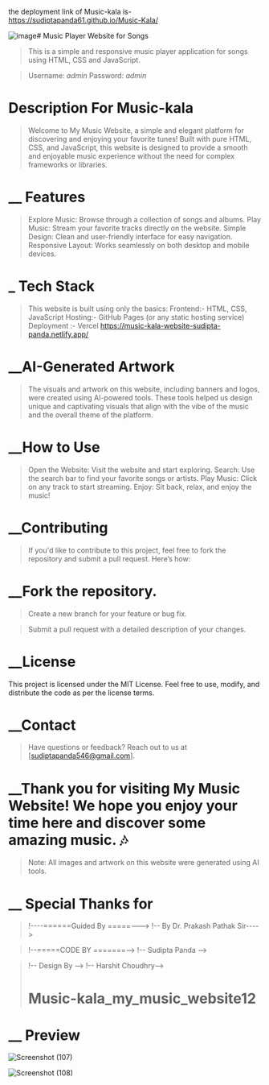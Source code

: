 the deployment link of Music-kala is-https://sudiptapanda61.github.io/Music-Kala/


![image](https://github.com/user-attachments/assets/f41c96c4-a93d-4d86-80d4-0cb2a2f95dc2)# Music Player Website for Songs

> This is a simple and responsive music player application for songs using HTML, CSS and JavaScript.


> Username: *admin*
> Password: *admin*

# Description For Music-kala

> Welcome to My Music Website, a simple and elegant platform for discovering and enjoying your favorite tunes! Built with pure HTML, CSS, and    JavaScript, this website is designed to provide a smooth and enjoyable music experience without the need for complex frameworks or libraries.

# __ Features
> Explore Music: Browse through a collection of songs and albums.
> Play Music: Stream your favorite tracks directly on the website.
> Simple Design: Clean and user-friendly interface for easy navigation.
> Responsive Layout: Works seamlessly on both desktop and mobile devices.

# _ Tech Stack

>This website is built using only the basics:
>Frontend:- HTML, CSS, JavaScript
>Hosting:- GitHub Pages (or any static hosting service)
> Deployment :- Vercel   https://music-kala-website-sudipta-panda.netlify.app/


# __AI-Generated Artwork

>The visuals and artwork on this website, including banners and logos, were created using AI-powered tools. These tools helped us design unique and captivating visuals that align with the vibe of the music and the overall theme of the platform.

# __How to Use
>Open the Website: Visit the website and start exploring.
>Search: Use the search bar to find your favorite songs or artists.
>Play Music: Click on any track to start streaming.
>Enjoy: Sit back, relax, and enjoy the music!

# __Contributing
>If you'd like to contribute to this project, feel free to fork the repository and submit a pull request. Here’s how:

# __Fork the repository.

>Create a new branch for your feature or bug fix.

>Submit a pull request with a detailed description of your changes.

# __License
This project is licensed under the MIT License. Feel free to use, modify, and distribute the code as per the license terms.

# __Contact
>Have questions or feedback? Reach out to us at [sudiptapanda546@gmail.com].

# __Thank you for visiting My Music Website! We hope you enjoy your time here and discover some amazing music. 🎶

>Note: All images and artwork on this website were generated using AI tools.

# __ Special Thanks for
>!----======Guided By =====--->
>!-- By Dr. Prakash Pathak Sir---->

>!--=====CODE BY =======-->
>!-- Sudipta Panda -->

>!-- Design By -->
>!-- Harshit Choudhry-->
>
># Music-kala_my_music_website12


# __ Preview
![Screenshot (107)](https://github.com/user-attachments/assets/a4898fe9-66e3-4e84-bf45-8607e1ce768b)


![Screenshot (108)](https://github.com/user-attachments/assets/3fe0e6b4-9f98-49d1-9393-beb040c6e45e)
